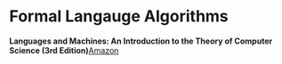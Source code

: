 # Formal Langauge Algorithms

**Languages and Machines: An Introduction to the Theory of Computer Science (3rd Edition)**[Amazon](http://www.amazon.com/Languages-Machines-Introduction-Computer-Science/dp/0321322215)
